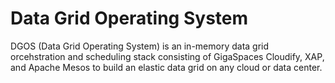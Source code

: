 # Data Grid Operating System
DGOS (Data Grid Operating System) is an in-memory data grid orcehstration and scheduling stack consisting of GigaSpaces Cloudify, XAP, and Apache Mesos to build an elastic data grid on any cloud or data center. 

